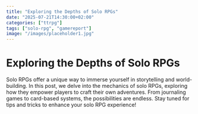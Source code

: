 ```yaml
---
title: "Exploring the Depths of Solo RPGs"
date: "2025-07-21T14:30:00+02:00"
categories: ["ttrpg"]
tags: ["solo-rpg", "gamereport"]
image: "/images/placeholder1.jpg"
---
```


# Exploring the Depths of Solo RPGs

Solo RPGs offer a unique way to immerse yourself in storytelling and world-building. In this post, we delve into the mechanics of solo RPGs, exploring how they empower players to craft their own adventures. From journaling games to card-based systems, the possibilities are endless. Stay tuned for tips and tricks to enhance your solo RPG experience!
